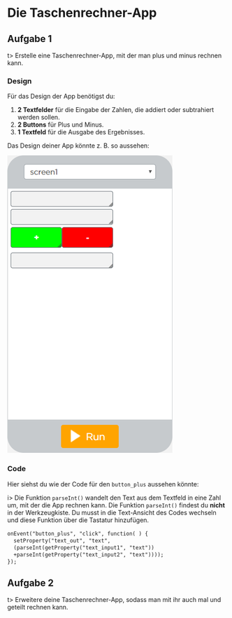 # Die Taschenrechner-App

## Aufgabe 1
t> Erstelle eine Taschenrechner-App, mit der man plus und minus rechnen kann.


### Design
Für das Design der App benötigst du:
1. **2 Textfelder** für die Eingabe der Zahlen, die addiert oder subtrahiert werden sollen.
2. **2 Buttons** für Plus und Minus.
3. **1 Textfeld** für die Ausgabe des Ergebnisses.

Das Design deiner App könnte z. B. so aussehen: 

![Design der Taschenrechner-App Version 1 mit den Elementen](img/Taschenrechner_v1.png)
 
 
### Code
Hier siehst du wie der Code für den `button_plus` aussehen könnte:

i> Die Funktion `parseInt()` wandelt den Text aus dem Textfeld in eine Zahl um, mit der die App rechnen kann.
Die Funktion `parseInt()` findest du **nicht** in der Werkzeugkiste.
Du musst in die Text-Ansicht des Codes wechseln und diese Funktion über die Tastatur hinzufügen.

```
onEvent("button_plus", "click", function( ) {
  setProperty("text_out", "text",
  (parseInt(getProperty("text_input1", "text"))
  +parseInt(getProperty("text_input2", "text"))));
});
```


<!--- TODO Update ![CodeBlocks des Taschenrechners für button_plus](img/Taschenrechner_CodeBlocks_Button_Plus.png)--->
 
## Aufgabe 2
t> Erweitere deine Taschenrechner-App, sodass man mit ihr auch mal und geteilt rechnen kann.

